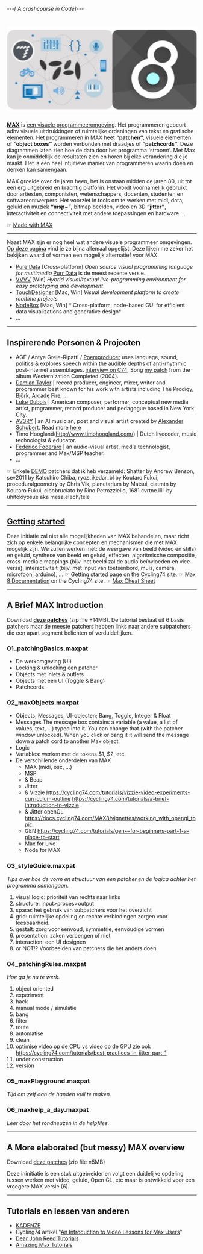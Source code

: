 *---[ A crashcourse in Code]---*

# ![MAX](images/max/c74-max8_v2.png)
**[MAX](https://cycling74.com/products/max)** is [een visuele programmeeromgeving](https://en.wikipedia.org/wiki/Visual_programming_language). Het programmeren gebeurt adhv visuele uitdrukkingen of ruimtelijke ordeningen van tekst en grafische elementen. Het programmeren in MAX heet **“patchen“**, visuele elementen of **“object boxes”** worden verbonden met draadjes of **“patchcords“**. Deze diagrammen laten zien hoe de data door het programma 'stroomt'. Met Max kan je onmiddellijk de resultaten zien en horen bij elke verandering die je maakt. Het is een heel intuitieve manier van programmeren waarin doen en denken kan samengaan. 

MAX groeide over de jaren heen, het is onstaan midden de jaren 80, uit tot een erg uitgebreid en krachtig platform. Het wordt voornamelijk gebruikt door artiesten, componisten, wetenschappers, docenten, studenten en softwareontwerpers. Het voorziet in tools om te werken met midi, data, geluid en muziek **“msp~”**, bitmap beelden, video en 3D **“jitter”**, interactiviteit en connectiviteit met andere toepassingen en hardware ... 

☞ [Made with MAX](https://cycling74.com/products/made-with-max)

<hr>

Naast MAX zijn er nog heel wat andere visuele programmeer omgevingen. [Op deze pagina](https://github.com/ivanreese/visual-programming-codex/blob/master/implementations.md) vind je ze bijna allemaal opgelijst. Deze lijken me zeker het bekijken waard of vormen een mogelijk alternatief voor MAX.
* [Pure Data](https://puredata.info/) [Cross-platform] *Open source visual programming language for multimedia* [Purr Data](https://github.com/agraef/purr-data/releases) is de meest recente versie.
* [VVVV](https://vvvv.org/) [Win] *Hybrid visual/textual live-programming environment for easy prototyping and development*
* [TouchDesigner](https://derivative.ca/) [Mac, Win] *Visual development platform to create realtime projects*
* [NodeBox](https://www.nodebox.net/) [Mac, Win] * Cross-platform, node-based GUI for efficient data visualizations and generative design*
* ...

<hr>

## Inspirerende Personen & Projecten 
* AGF / Antye Greie-Ripatti / [Poemproducer](http://www.poemproducer.com/) uses language, sound, politics & explores speech within the audible depths of anti-rhythmic post-internet assemblages. [interview on C74](https://cycling74.com/forums/an-interview-with-antye-greie-ripatti-agf/), Song [my patch](https://www.youtube.com/watch?v=7o5pPcqcS_k) from the album Westernization Completed (2004).
* [Damian Taylor](https://www.damiantaylor.com/) | record producer, engineer, mixer, writer and programmer best known for his work with artists including The Prodigy, Björk, Arcade Fire, ... 
* [Luke Dubois](https://lukedubois.com/) | American composer, performer, conceptual new media artist, programmer, record producer and pedagogue based in New York City.
* [AV3RY](http://www.av3ry.net/) | an AI musician, poet and visual artist created by [Alexander Schubert](http://www.alexanderschubert.net). Read more [here](https://cycling74.com/projects/av3ry)
* Timo Hoogland(http://www.timohoogland.com/) | Dutch livecoder, music technologist & educator. 
* [Federico Foderaro](https://www.federicofoderaro.com/patches.html) | an audio-visual artist, media technologist, programmer and Max/MSP teacher.
* ...

☞ Enkele [DEMO](downloads/max/Demos.zip) patchers dat ik heb verzameld: Shatter by Andrew Benson, sev2011 by Katsuhiro Chiba, ryoz_ikedar_bl by Koutaro Fukui, proceduralgeometry by Chris Vik, planetarium by Matsui, clatmtn by Koutaro Fukui, cibobruciato by Rino Petrozziello, 1681.cvrtne.iiiii by uhitokiyosue aka mesa.elech/tele
<hr>

## [Getting started](https://cycling74.com/get-started)
Deze initiatie zal niet alle mogelijkheden van MAX behandelen, maar richt zich op enkele belangrijke concepten en mechanismen die met MAX mogelijk zijn. We zullen werken met: de weergave van beeld (video en stills) en geluid, synthese van beeld en geluid, effecten, algoritmische compositie, cross-mediale mappings (bijv. het beeld zal de audio beïnvloeden en vice versa), interactiviteit (bijv. met input van toetsenbord, muis, camera, microfoon, arduino), ...
☞ [Getting started page](https://cycling74.com/get-started) on the Cycling74 site.
☞ [Max 8 Documentation](https://docs.cycling74.com/MAX8) on the Cycling74 site.
☞ [Max Cheat Sheet](downloads/max/MAX_cheatsheet_v2.pdf)
<hr>

## A Brief MAX Introduction 
Download **[deze patches](downloads/max/A_brief_introduction.zip)** (zip file ±14MB). De tutorial bestaat uit 6 basis patchers maar de meeste patchers hebben links naar andere subpatchers die een apart segment belichten of verduidellijken. 

### 01_patchingBasics.maxpat
* De werkomgeving (UI)
* Locking & unlocking een patcher
* Objects met inlets & outlets 
* Objects met een UI (Toggle & Bang)
* Patchcords

### 02_maxObjects.maxpat
* Objects, Messages, UI-objecten; Bang, Toggle, Integer & Float
* Messages 
The message box contains a variable (a value, a list of values, text, ...) typed into it. You can change that (with the patcher window unlocked). When you click or bang it it will send the message down a patch cord to another Max object. 
* Logic
* Variables: werken met de tokens $1, $2, etc.
* De verschillende onderdelen van MAX
  * MAX (midi, osc, ...)
  * MSP 
  * & Beap
  * Jitter 
  * & Vizzie https://cycling74.com/tutorials/vizzie-video-experiments-curriculum-outline
  https://cycling74.com/tutorials/a-brief-introduction-to-vizzie
  * & Jitter openGL
  https://docs.cycling74.com/MAX8/vignettes/working_with_opengl_topic
  * GEN
  https://cycling74.com/tutorials/gen~-for-beginners-part-1-a-place-to-start
  * Max for Live
  * Node for MAX
  
### 03_styleGuide.maxpat
*Tips over hoe de vorm en structuur van een patcher en de logica achter het programma samengaan.*
1. visual logic: prioriteit van rechts naar links
2. structure: input>proces>output
3. space: het gebruik van subpatchers voor het overzicht
4. grid: ruimtelijke opdeling en rechte verbindingen zorgen voor leesbaarheid.
5. gestalt: zorg voor eenvoud, symmetrie, eenvoudige vormen
6. presentation: zaken verbengen of niet
7. interaction: een UI designen
8. or NOT!? Voorbeelden van patchers die het anders doen

### 04_patchingRules.maxpat
*Hoe ga je nu te werk.*
1. object oriented
2. experiment
3. hack
4. manual mode / simulatie
5. bang
6. filter
7. route
8. automatise
9. clean
10. optimise
video op de CPU vs video op de GPU 
zie ook https://cycling74.com/tutorials/best-practices-in-jitter-part-1
11. under construction
12. version

### 05_maxPlayground.maxpat
*Tijd om zelf aan de handen vuil te maken.*

### 06_maxhelp_a_day.maxpat
*Leer door het rondneuzen in de helpfiles.*
<hr>

## A More elaborated (but messy) MAX overview
Download [deze patches](downloads/max/A_More_Elaborated_Overview.zip) (zip file ±5MB) 

Deze ininitiatie is een stuk uitgebreider en volgt een duidelijke opdeling tussen werken met video, geluid, Open GL, etc maar is ontwikkeld voor een vroegere MAX versie (6).
<hr>

## Tutorials en lessen van anderen
* [KADENZE](https://www.kadenze.com/courses/programming-MAX-structuring-interactive-software-for-digital-arts-i/info)
* Cycling74 artikel "[An Introduction to Video Lessons for Max Users](https://cycling74.com/articles/an-introduction-to-free-video-lessons-for-max-msp-users)"
* [Dear John Reed Tutorials](https://www.youtube.com/channel/UCcj4IblMypOlKPYU7aRsQRg)
* [Amazing Max Tutorials](https://www.youtube.com/playlist?list=PLRc5WfOZXC4ktigvYCDhek0475hizrnM5)
